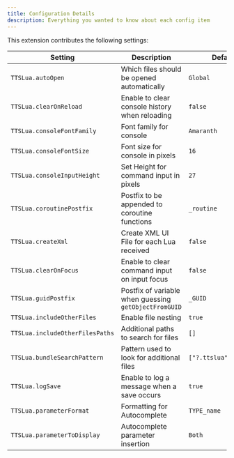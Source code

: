 ```yaml
---
title: Configuration Details
description: Everything you wanted to know about each config item
---
```



This extension contributes the following settings:

| Setting                         | Description                                           | Default                |
|---------------------------------|-------------------------------------------------------|------------------------|
| `TTSLua.autoOpen`               | Which files should be opened automatically            | `Global`               |
| `TTSLua.clearOnReload`          | Enable to clear console history when reloading        | `false`                |
| `TTSLua.consoleFontFamily`      | Font family for console                               | `Amaranth`             |
| `TTSLua.consoleFontSize`        | Font size for console in pixels                       | `16`                   |
| `TTSLua.consoleInputHeight`     | Set Height for command input in pixels                | `27`                   |
| `TTSLua.coroutinePostfix`       | Postfix to be appended to coroutine functions         | `_routine`             |
| `TTSLua.createXml`              | Create XML UI File for each Lua received              | `false`                |
| `TTSLua.clearOnFocus`           | Enable to clear command input on input focus          | `false`                |
| `TTSLua.guidPostfix`            | Postfix of variable when guessing `getObjectFromGUID` | `_GUID`                |
| `TTSLua.includeOtherFiles`      | Enable file nesting                                   | `true`                 |
| `TTSLua.includeOtherFilesPaths` | Additional paths to search for files                  | `[]`                   |
| `TTSLua.bundleSearchPattern`    | Pattern used to look for additional files             | `["?.ttslua","?.lua"]` |
| `TTSLua.logSave`                | Enable to log a message when a save occurs            | `true`                 |
| `TTSLua.parameterFormat`        | Formatting for Autocomplete                           | `TYPE_name`            |
| `TTSLua.parameterToDisplay`     | Autocomplete parameter insertion                      | `Both`                 |
